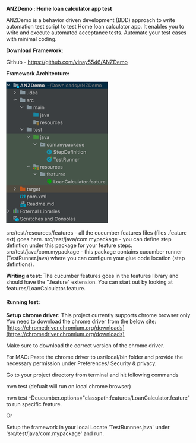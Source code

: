 **ANZDemo : Home loan calculator app test**

ANZDemo is a behavior driven development (BDD) approach to write automation test script to test Home loan calculator app.
It enables you to write and execute automated acceptance tests.
Automate your test cases with minimal coding.

**Download Framework:** 

Github - https://github.com/vinay5546/ANZDemo



**Framework Architecture:**

![img.png](img.png)

src/test/resources/features - all the cucumber features files (files .feature ext) goes here.
src/test/java/com.mypackage - you can define step defintion under this package for your feature steps.
src/test/java/com.mypackage - this package contains cucumber runner (TestRunner.java) where you can configure your glue code location (step defintions).

**Writing a test:**
The cucumber features goes in the features library and should have the ".feature" extension.
You can start out by looking at features/LoanCalculator.feature.

#### **Running test:**

**Setup chrome driver:** 
This project currently supports chrome browser only
You need to download the chrome driver from the below site:
[https://chromedriver.chromium.org/downloads](https://chromedriver.chromium.org/downloads)

Make sure to download the correct version of the chrome driver.

For MAC: Paste the chrome driver to usr/local/bin folder and provide the necessary permission 
under Preferences/ Security & privacy.

Go to your project directory from terminal and hit following commands

mvn test (defualt will run on local chrome browser)

mvn test -Dcucumber.options="classpath:features/LoanCalculator.feature" to run specific feature.

Or

Setup the framework in your local
Locate 'TestRunnner.java' under 'src/test/java/com.mypackage' and run.
